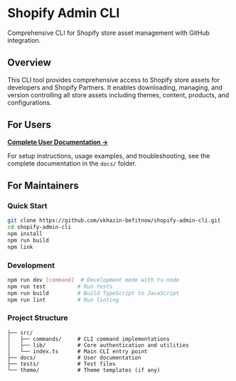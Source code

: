 # Shopify Admin CLI

Comprehensive CLI for Shopify store asset management with GitHub integration.

## Overview

This CLI tool provides comprehensive access to Shopify store assets for developers and Shopify Partners. It enables downloading, managing, and version controlling all store assets including themes, content, products, and configurations.

## For Users

**[Complete User Documentation →](docs/README.md)**

For setup instructions, usage examples, and troubleshooting, see the complete documentation in the `docs/` folder.

## For Maintainers

### Quick Start

```bash
git clone https://github.com/vkhazin-befitnow/shopify-admin-cli.git
cd shopify-admin-cli
npm install
npm run build
npm link
```

### Development

```bash
npm run dev [command]  # Development mode with ts-node
npm run test          # Run tests
npm run build         # Build TypeScript to JavaScript
npm run lint          # Run linting
```

### Project Structure

```
├── src/
│   ├── commands/     # CLI command implementations
│   ├── lib/          # Core authentication and utilities
│   └── index.ts      # Main CLI entry point
├── docs/             # User documentation
├── tests/            # Test files
└── theme/            # Theme templates (if any)
```


